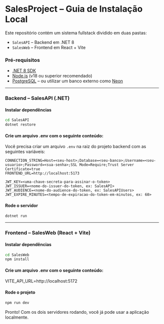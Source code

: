 # SalesProject – Guia de Instalação Local

Este repositório contém um sistema fullstack dividido em duas pastas:

- `SalesAPI` – Backend em .NET 8
- `SalesWeb` – Frontend em React + Vite

### Pré-requisitos

- [.NET 8 SDK](https://dotnet.microsoft.com/en-us/download)
- [Node.js](https://nodejs.org/) (v18 ou superior recomendado)
- [PostgreSQL](https://www.postgresql.org/) – ou utilizar um banco externo como [Neon](https://neon.tech)

---

### Backend – **SalesAPI** (.NET)

#### Instalar dependências

```bash
cd SalesAPI
dotnet restore
```

#### Crie um arquivo .env com o seguinte conteúdo:

Você precisa criar um arquivo `.env` na raiz do projeto backend com as seguintes variáveis:

```env
CONNECTION_STRING=Host=<seu-host>;Database=<seu-banco>;Username=<seu-usuario>;Password=<sua-senha>;SSL Mode=Require;Trust Server Certificate=true
FRONTEND_URL=http://localhost:5173

JWT_KEY=<uma-chave-secreta-para-assinar-o-token>
JWT_ISSUER=<nome-do-issuer-do-token, ex: SalesAPI>
JWT_AUDIENCE=<nome-do-audience-do-token, ex: SalesAPIUsers>
JWT_EXPIRE_MINUTES=<tempo-de-expiracao-do-token-em-minutos, ex: 60>
```

#### Rode o servidor

```bash
dotnet run
```

---

### Frontend – **SalesWeb** (React + Vite)

#### Instalar dependências

```bash
cd SalesWeb
npm install
```

#### Crie um arquivo .env com o seguinte conteúdo:

VITE_API_URL=http://localhost:5172

#### Rode o projeto

```bash
npm run dev
```

Pronto! Com os dois servidores rodando, você já pode usar a aplicação localmente.
